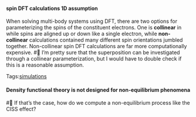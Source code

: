 #### spin DFT calculations 1D assumption
When solving multi-body systems using DFT, there are two options for parameterizing the spins of the constituent electrons. One is **collinear** in while spins are aligned up or down like a single electron, while **non-collinear** calculations contained many different spin orientations jumbled together. Non-collinear spin DFT calculations are far more computationally expensive. #🚩 I’m pretty sure that the superposition can be investigated through a collinear parameterization, but I would have to double check if this is a reasonable assumption. 

Tags:[simulations](simulations)

#### Density functional theory is not designed for non-equilibrium phenomena
#🚩 If that’s the case, how do we compute a non-equilibrium process like the CISS effect? 